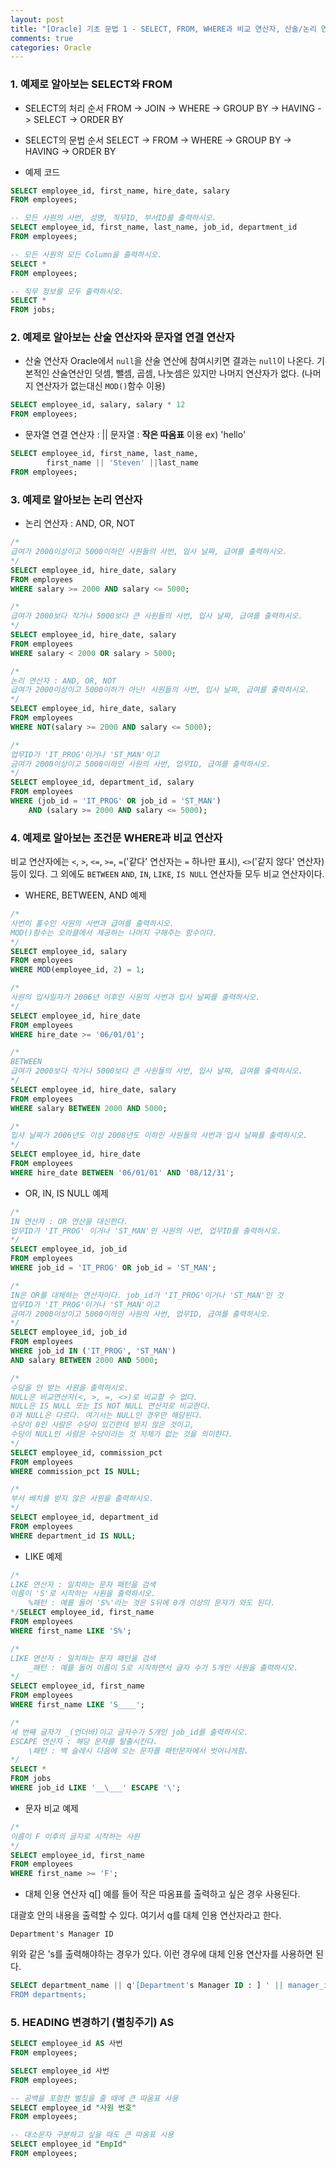 ```yaml
---
layout: post
title: "[Oracle] 기초 문법 1 - SELECT, FROM, WHERE과 비교 연산자, 산술/논리 연산자, 별칭"
comments: true
categories: Oracle
---
```


### 1. 예제로 알아보는 SELECT와 FROM
- SELECT의 처리 순서
FROM -> JOIN -> WHERE -> GROUP BY -> HAVING -> SELECT -> ORDER BY

- SELECT의 문법 순서
SELECT -> FROM -> WHERE -> GROUP BY -> HAVING -> ORDER BY
- 예제 코드

```sql
SELECT employee_id, first_name, hire_date, salary
FROM employees;

-- 모든 사원의 사번, 성명, 직무ID, 부서ID를 출력하시오.
SELECT employee_id, first_name, last_name, job_id, department_id
FROM employees;

-- 모든 사원의 모든 Column을 출력하시오.
SELECT *
FROM employees;

-- 직무 정보를 모두 출력하시오.
SELECT *
FROM jobs;
```

### 2. 예제로 알아보는 산술 연산자와 문자열 연결 연산자
- 산술 연산자
Oracle에서 `null`을 산술 연산에 참여시키면 결과는 `null`이 나온다. 기본적인 산술연산인 덧셈, 뺄셈, 곱셈, 나눗셈은 있지만 나머지 연산자가 없다. (나머지 연산자가 없는대신 `MOD()`함수 이용)


```sql
SELECT employee_id, salary, salary * 12
FROM employees;
```

- 문자열 연결 연산자 : ||
문자열 : **작은 따옴표** 이용  ex) 'hello'

```sql
SELECT employee_id, first_name, last_name,
        first_name || 'Steven' ||last_name
FROM employees;
```

### 3. 예제로 알아보는 논리 연산자
- 논리 연산자 : AND, OR, NOT

```sql
/*
급여가 2000이상이고 5000이하인 사원들의 사번, 입사 날짜, 급여를 출력하시오.
*/
SELECT employee_id, hire_date, salary
FROM employees
WHERE salary >= 2000 AND salary <= 5000;

/*
급여가 2000보다 작거나 5000보다 큰 사원들의 사번, 입사 날짜, 급여를 출력하시오.
*/
SELECT employee_id, hire_date, salary
FROM employees
WHERE salary < 2000 OR salary > 5000;

/*
논리 연산자 : AND, OR, NOT
급여가 2000이상이고 5000이하가 아닌! 사원들의 사번, 입사 날짜, 급여를 출력하시오.
*/
SELECT employee_id, hire_date, salary
FROM employees
WHERE NOT(salary >= 2000 AND salary <= 5000);

/*
업무ID가 'IT_PROG'이거나 'ST_MAN'이고
금여가 2000이상이고 5000이하인 사원의 사번, 업무ID, 급여를 출력하시오.
*/
SELECT employee_id, department_id, salary
FROM employees
WHERE (job_id = 'IT_PROG' OR job_id = 'ST_MAN')
    AND (salary >= 2000 AND salary <= 5000);
```


### 4. 예제로 알아보는 조건문 WHERE과 비교 연산자
비교 연산자에는 `<`, `>`, `<=`, `>=`, `=`('같다' 연산자는 `=` 하나만 표시), `<>`('같지 않다' 연산자) 등이 있다. 그 외에도 `BETWEEN` `AND`, `IN`, `LIKE`, `IS NULL` 연산자들 모두 비교 연산자이다.

- WHERE, BETWEEN, AND 예제

```sql
/*
사번이 홀수인 사원의 사번과 급여를 출력하시오.
MOD()함수는 오라클에서 제공하는 나머지 구해주는 함수이다.
*/
SELECT employee_id, salary
FROM employees
WHERE MOD(employee_id, 2) = 1;

/*
사원의 입사일자가 2006년 이후인 사원의 사번과 입사 날짜를 출력하시오.
*/
SELECT employee_id, hire_date
FROM employees
WHERE hire_date >= '06/01/01';

/*
BETWEEN
급여가 2000보다 작거나 5000보다 큰 사원들의 사번, 입사 날짜, 급여를 출력하시오.
*/
SELECT employee_id, hire_date, salary
FROM employees
WHERE salary BETWEEN 2000 AND 5000;

/*
입사 날짜가 2006년도 이상 2008년도 이하인 사원들의 사번과 입사 날짜를 출력하시오.
*/
SELECT employee_id, hire_date
FROM employees
WHERE hire_date BETWEEN '06/01/01' AND '08/12/31';
```

- OR, IN, IS NULL 예제

```sql
/*
IN 연산자 : OR 연산을 대신한다.
업무ID가 'IT_PROG' 이거나 'ST_MAN'인 사원의 사번, 업무ID를 출력하시오.
*/
SELECT employee_id, job_id
FROM employees
WHERE job_id = 'IT_PROG' OR job_id = 'ST_MAN';

/*
IN은 OR를 대체하는 연산자이다. job_id가 'IT_PROG'이거나 'ST_MAN'인 것
업무ID가 'IT_PROG'이거나 'ST_MAN'이고
금여가 2000이상이고 5000이하인 사원의 사번, 업무ID, 급여를 출력하시오.
*/
SELECT employee_id, job_id
FROM employees
WHERE job_id IN ('IT_PROG', 'ST_MAN')
AND salary BETWEEN 2000 AND 5000;

/*
수당을 안 받는 사원을 출력하시오.
NULL은 비교연산자(<, >, =, <>)로 비교할 수 없다.
NULL은 IS NULL 또는 IS NOT NULL 연산자로 비교한다.
0과 NULL은 다르다. 여기서는 NULL인 경우만 해당된다.
수당이 0인 사람은 수당이 있긴한데 받지 않은 것이고,
수당이 NULL인 사람은 수당이라는 것 자체가 없는 것을 의미한다.
*/
SELECT employee_id, commission_pct
FROM employees
WHERE commission_pct IS NULL;

/*
부서 배치를 받지 않은 사원을 출력하시오.
*/
SELECT employee_id, department_id
FROM employees
WHERE department_id IS NULL;
```

- LIKE 예제

```sql
/*
LIKE 연산자 : 일치하는 문자 패턴을 검색
이름이 'S'로 시작하는 사원을 출력하시오.
    %패턴 : 예를 들어 'S%'라는 것은 S뒤에 0개 이상의 문자가 와도 된다. 
*/SELECT employee_id, first_name
FROM employees
WHERE first_name LIKE 'S%';

/*
LIKE 연산자 : 일치하는 문자 패턴을 검색
    _패턴 : 예를 들어 이름이 S로 시작하면서 글자 수가 5개인 사원을 출력하시오.
*/
SELECT employee_id, first_name
FROM employees
WHERE first_name LIKE 'S____';

/*
세 번째 글자가 _(언더바)이고 글자수가 5개인 job_id를 출력하시오.
ESCAPE 연산자 : 해당 문자를 탈출시킨다.
    \패턴 : 백 슬레시 다음에 오는 문자를 패턴문자에서 벗어나게함.
*/
SELECT *
FROM jobs
WHERE job_id LIKE '__\___' ESCAPE '\';
```

- 문자 비교 예제

```sql
/*
이름이 F 이후의 글자로 시작하는 사원
*/
SELECT employee_id, first_name
FROM employees
WHERE first_name >= 'F';
```

- 대체 인용 연산자 q[]
예를 들어 작은 따옴표를 출력하고 싶은 경우 사용된다.

대괄호 안의 내용을 출력할 수 있다. 여기서 q를 대체 인용 연산자라고 한다. 
	
    Department's Manager ID

위와 같은 's를 출력해야하는 경우가 있다. 이런 경우에 대체 인용 연산자를 사용하면 된다.

```sql
SELECT department_name || q'[Department's Manager ID : ] ' || manager_id
FROM departments;
```

### 5. HEADING 변경하기 (별칭주기) AS

```sql
SELECT employee_id AS 사번
FROM employees;

SELECT employee_id 사번
FROM employees;

-- 공백을 포함한 별칭을 줄 때에 큰 따옴표 사용
SELECT employee_id "사원 번호" 
FROM employees;

-- 대소문자 구분하고 싶을 때도 큰 따옴표 사용
SELECT employee_id "EmpId"
FROM employees;
```